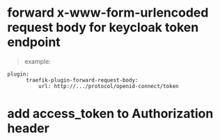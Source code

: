 # forward x-www-form-urlencoded request body for keycloak token endpoint

> example:
```
plugin:
      traefik-plugin-forward-request-body:
          url: http://.../protocol/openid-connect/token
```

# add access_token to Authorization header
